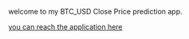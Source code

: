 welcome to my BTC_USD Close Price prediction app.

[you can reach the application here](https://letters-of-michael-btc-usd-close-priceprediction-s-stock-oidwmi.streamlit.app)
